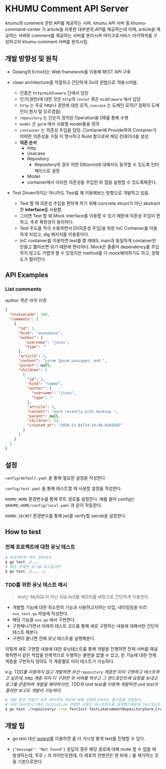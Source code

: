 # KHUMU Comment API Server

khumu의 comment 관련 API를 제공하는 서버. khumu API 서버 중 khumu-command-center 가 article을 비롯한 대부분의 API를 제공하는데 이때, article을 제공하는 서버와 comment를 제공하는 서버를 분리시켜 마이크로서비스 아키텍쳐를 구성하고자 khumu-comment 서버를 분리시킴.

## 개발 방향성 및 원칙

* Golang의 Echo라는 Web framework를 이용해 REST API 구축

* clean architecture를 적절하고 간단하게 Go의 문법으로 적용시켜봄.

    * 인증은 `http/middleware` 단에서 담당
    * 인가(권한)에 대한 것은 `http`의 `router` 혹은 `middleware` 에서 담당
    * `http` 는 주로 http나 권한에 대한 로직, `usecase` 는 도메인 로직(? 정확히 도메인이 뭔지 잘 모르겠음)
    * `repository` 는 단순히 정의된 Operation을 DB를 통해 수행
    * `model` 은 `gorm` 에서 사용할 model들을 정의
    * `container` 는 의존성 주입을 담당. Contianer에 Provide하여 Container가 어떠한 의존성을 가질 지 명시하고 Build 함으로써 해당 컨테이너를 생성.
    * **의존 순서**
        * Http
        * Usecase
        * Repository
            * Repository의 경우 어떤 DB(orm)에 대해서도 동작할 수 있도록 인터페이스로 설정 
        * Model
        * container에서 이러한 의존성을 주입한 뒤 앱을 실행할 수 있도록해준다.
        
* Test Driven까지는 아니어도 Test를 꽤 이용해보는 방향으로 개발하고 있음.
    * Test 할 때 의존성 주입을 편하게 하기 위해 concrete struct가 아닌 abstract한 **interface**를 사용함.
    * 그러면 Test 할 때 Mock interface를 이용할 수 있기 때문에 의존성 주입이 편하고, 추후 확장성이 용이하다.
    * Test 주도를 적극 수용하면서 DI(의존성 주입)을 위한 IoC Container를 이용하게 되었고, dig 패키지를 이용중이다.
    * IoC container를 이용하면 test를 짤 때에도 main과 동일하게 container만 만들고 뽑아쓰면 되기 때문에 편리하다.
      Mock은 줄줄이 dependency를 주입하지 않고도 가볍게 짤 수 있었지만 method를 다 mock해야하기도 하고, 정확도가 떨어진다.  

## API Examples

### List comments

_author 쪽은 아직 미정_
```json
{
  "statusCode": 200,
  "comments": [
    {
      "id": 1,
      "kind": "anonymous",
      "author": {
         "username": "jinsu",
         "type": ""
      },
      "article": 1,
      "content": "Lorem Ipsum passages, and ",
      "parent": null,
      "children": [
        {
          "id": 2,
          "kind": "named",
          "author": {
            "username": "jinsu",
            "type": ""
          },
          "article": 1,
          "content": "more recently with desktop ",
          "parent": null,
          "children": [],
          "created_at": "2020-11-01T14:10:40.016958Z"
        }
      ]
    }
  ]
}
```
## 설정

`config/default.yaml` 을 통해 필요한 설정을 작성한다.

`config/test.yaml` 을 통해 테스트할 때 사용할 설정을 작성한다.

`KHUMU_HOME` 환경변수를 통해 루트 경로를 설정한다. 예를 들어 config는 `$KHUMU_HOME/config/local.yaml` 과 같이 작동한다.

`KHUMU_SECRET` 환경변수를 통해 jwt를 verify할 secret을 설정한다.



## How to test

### 전체 프로젝트에 대한 유닛 테스트
```bash
# 프로젝트의 루트 경로에서
$ go test ./...
# 혹은 자세한 로그를 보고싶다면
$ go test ./... -v
```

### TDD를 위한 유닛 테스트 예시

> test는 MySQL이 아닌 SQLite3를 메모리를 바탕으로 간단하게 이용한다.

* 개발할 기능에 대한 최소한의 기능과 사용하고자하는 타입, 네이밍등을 미리 `xxx_test.go` 파일에 작성한다.
* 해당 기능을 `xxx.go` 에서 구현한다.
* 구현해나가면서 아래의 테스트 코드를 통해 새로 구현하는 내용에 대해서만 간단히 테스트 해본다.
* 구현이 끝나면 전체 유닛 테스트를 실행해본다.

이렇게 새로 구현할 내용에 대한 유닛테스트를 통해 개발을 진행하면 전체 서버를 재실행하면서
같은 작업을 반복적으로 수행하는 불편을 없앨 수 있고, 한 기능에 대한 전체 계층을 구현하지 않아도
각 계층별로 미리 테스트가 가능하다. 

e.g. _TDD를 이용하지 않고 개발하면 우선 `repository` 계층만 미리 구현하고 테스트하고 싶은데, http 계층
까지 다 구현한 뒤 서버를 띄우고 그 엔드포인트에 요청을 보내고 로그를 관찰하며 개발을 해야하지만, TDD와 Unit test를
이용해 개발하면 unit test의 결과만 보고도 개발이 가능하다._

```bash
# 개발 중인 파일이 속한 패키지의 경로에 대해 실행하고자하는 함수명을 전달한다.
# 이때 TestInit에서 Initialize 관련한 내용도 테스트하도록 설계했기때문에 TestInit도 같이 전달한다.
$ go test ./repository/ -run TestInit TestLikeCommentRepositoryGorm_Create -v
```

## 개발 팁

* go test 대신 [gotest](https://github.com/rakyll/gotest)를 이용하면 좀 더 가시성 좋게 test를 진행할 수 있다.

* `{"message": "Not Found"}` 응답의 경우 해당 경로에 대해 route 할 수 없을 때 발생하는데, 주로 `/` 의 차이인듯한데, 이 레포의 컨벤션은 맨 뒤에 `/` 를 제거하는 것을 기본으로한다.